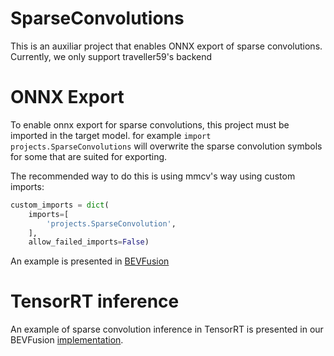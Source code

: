 # SparseConvolutions

This is an auxiliar project that enables ONNX export of sparse convolutions.
Currently, we only support traveller59's backend

# ONNX Export

To enable onnx export for sparse convolutions, this project must be imported in the target model.
for example `import projects.SparseConvolutions` will overwrite the sparse convolution symbols for some that are suited for exporting.

The recommended way to do this is using mmcv's way using custom imports:

```python
custom_imports = dict(
    imports=[
        'projects.SparseConvolution',
    ],
    allow_failed_imports=False)
```

An example is presented in [BEVFusion](../BEVFusion/README.md)

# TensorRT inference

An example of sparse convolution inference in TensorRT is presented in our BEVFusion [implementation](https://github.com/knzo25/bevfusion_ros2).

